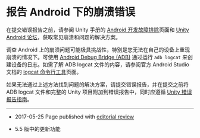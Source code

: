 # 报告 Android 下的崩溃错误

在提交错误报告之前，请参阅 Unity 手册的 [Android 开发故障排除](TroubleShootingAndroid.html)页面和 [Unity Android 论坛](https://forum.unity3d.com/forums/android.30/)，获取常见崩溃和问题的解决方案。

调查 Android 上的崩溃问题可能极具挑战性，特别是您无法在自己的设备上重现崩溃的情况下。可使用 [Android Debug Bridge (ADB)](https://developer.android.com/studio/command-line/adb.html) 通过运行 `adb logcat` 来创建设备的日志。如需了解 ADB logcat 文件的内容，请参阅官方 Android Studio 文档的 [logcat 命令行工具](https://developer.android.com/studio/command-line/logcat.html)页面。

如果无法通过上述方法找到问题的解决方案，请提交错误报告，并在提交之前将 ADB logcat 文件和完整的 Unity 项目附加到错误报告中，同时应遵循 [Unity 错误报告指南](https://unity3d.com/unity/qa/bug-reporting.)。

----
* <span class="page-edit">2017-05-25 Page published with [editorial review](DocumentationEditorialReview.html)
</span>

* <span class="page-history">5.5 版中的更新功能</span>
